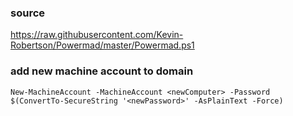 ### source
https://raw.githubusercontent.com/Kevin-Robertson/Powermad/master/Powermad.ps1  

### add new machine account to domain
```
New-MachineAccount -MachineAccount <newComputer> -Password $(ConvertTo-SecureString '<newPassword>' -AsPlainText -Force)
```

